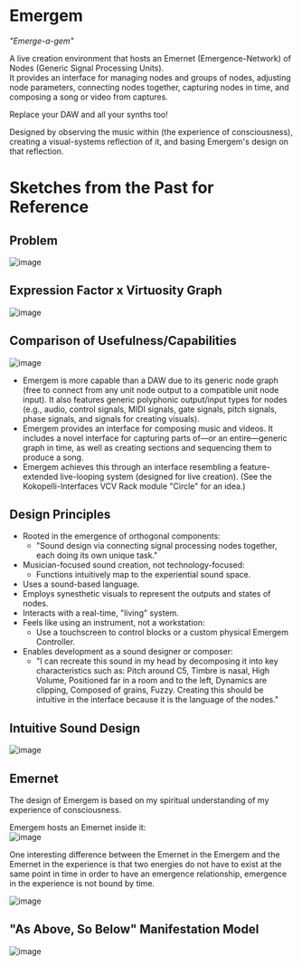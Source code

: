 # Emergem
_"Emerge-a-gem"_

A live creation environment that hosts an Emernet (Emergence-Network) of Nodes (Generic Signal Processing Units).  
It provides an interface for managing nodes and groups of nodes, adjusting node parameters, connecting nodes together, capturing nodes in time, and composing a song or video from captures.

Replace your DAW and all your synths too!

Designed by observing the music within (the experience of consciousness), creating a visual-systems reflection of it, and basing Emergem's design on that reflection.

# Sketches from the Past for Reference

## Problem
![image](https://github.com/user-attachments/assets/66c6304d-7ce6-49ec-b264-ee6dc0b8b8df)

## Expression Factor x Virtuosity Graph
![image](https://github.com/user-attachments/assets/b6b46697-77e4-4290-9a08-5b7003db1257)

## Comparison of Usefulness/Capabilities
![image](https://github.com/user-attachments/assets/3d6b261c-2998-4dfc-ad32-cfb59d54427d)
- Emergem is more capable than a DAW due to its generic node graph (free to connect from any unit node output to a compatible unit node input). It also features generic polyphonic output/input types for nodes (e.g., audio, control signals, MIDI signals, gate signals, pitch signals, phase signals, and signals for creating visuals).
- Emergem provides an interface for composing music and videos. It includes a novel interface for capturing parts of—or an entire—generic graph in time, as well as creating sections and sequencing them to produce a song.
- Emergem achieves this through an interface resembling a feature-extended live-looping system (designed for live creation). (See the Kokopelli-Interfaces VCV Rack module "Circle" for an idea.)

## Design Principles
- Rooted in the emergence of orthogonal components:
  - "Sound design via connecting signal processing nodes together, each doing its own unique task."
- Musician-focused sound creation, not technology-focused:
  - Functions intuitively map to the experiential sound space.
- Uses a sound-based language.
- Employs synesthetic visuals to represent the outputs and states of nodes.
- Interacts with a real-time, "living" system.
- Feels like using an instrument, not a workstation:
  - Use a touchscreen to control blocks or a custom physical Emergem Controller.
- Enables development as a sound designer or composer:
  - "I can recreate this sound in my head by decomposing it into key characteristics such as: Pitch around C5, Timbre is nasal, High Volume, Positioned far in a room and to the left, Dynamics are clipping, Composed of grains, Fuzzy. Creating this should be intuitive in the interface because it is the language of the nodes."

## Intuitive Sound Design
![image](https://github.com/user-attachments/assets/2e947eab-70d3-4ad8-9166-3e35feac150d)

## Emernet
The design of Emergem is based on my spiritual understanding of my experience of consciousness.

Emergem hosts an Emernet inside it:  
![image](https://github.com/user-attachments/assets/d5059925-79dd-45a6-b7ea-256f237310ef)  

One interesting difference between the Emernet in the Emergem
and the Emernet in the experience is that two energies do not have to exist at the same point in time in order to have an emergence relationship, emergence  in the experience is not bound by time. 


![image](https://github.com/user-attachments/assets/e7a12968-a9d6-4ba7-bef5-432e885d3ba9)

## "As Above, So Below" Manifestation Model
![image](https://github.com/user-attachments/assets/10e42500-c49a-4652-8fd8-5ad019ee492f)

